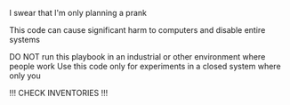 I swear that I'm only planning a prank

This code can cause significant harm to computers and disable entire systems

DO NOT run this playbook in an industrial or other environment where people work
Use this code only for experiments in a closed system where only you

!!! CHECK INVENTORIES !!!
